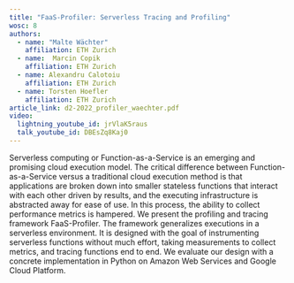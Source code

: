 ```yaml
---
title: "FaaS-Profiler: Serverless Tracing and Profiling"
wosc: 8
authors:
  - name: "Malte Wächter"
    affiliation: ETH Zurich
  - name:  Marcin Copik
    affiliation: ETH Zurich
  - name: Alexandru Calotoiu
    affiliation: ETH Zurich
  - name: Torsten Hoefler
    affiliation: ETH Zurich
article_link: d2-2022_profiler_waechter.pdf
video:
  lightning_youtube_id: jrVlaK5raus
  talk_youtube_id: DBEsZq8Kaj0
---
```


Serverless computing or Function-as-a-Service is an emerging and promising cloud execution model. The critical difference between Function-as-a-Service versus a traditional cloud execution method is that applications are broken down into smaller stateless functions that interact with each other driven by results, and the executing infrastructure is abstracted away for ease of use. In this process, the ability to collect performance metrics is hampered. We present the profiling and tracing framework FaaS-Profiler. The framework generalizes executions in a serverless environment. It is designed with the goal of instrumenting serverless functions without much effort, taking measurements to collect metrics, and tracing functions end to end. We evaluate our design with a concrete implementation in Python on Amazon Web Services and Google Cloud Platform.
